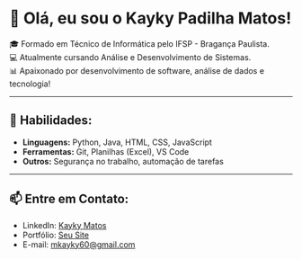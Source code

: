 # 👋 Olá, eu sou o Kayky Padilha Matos!

🎓 Formado em Técnico de Informática pelo IFSP - Bragança Paulista.  
💻 Atualmente cursando Análise e Desenvolvimento de Sistemas.  
📊 Apaixonado por desenvolvimento de software, análise de dados e tecnologia!

---

## 🚀 Habilidades:
- **Linguagens:** Python, Java, HTML, CSS, JavaScript
- **Ferramentas:** Git, Planilhas (Excel), VS Code
- **Outros:** Segurança no trabalho, automação de tarefas

---

## 📫 Entre em Contato:
- LinkedIn: [Kayky Matos](https://www.linkedin.com/in/kayky-matos-3870a0239/)
- Portfólio: [Seu Site](https://seusite.com)
- E-mail: [mkayky60@gmail.com](Kayky:mkayky60@gmail.com)
